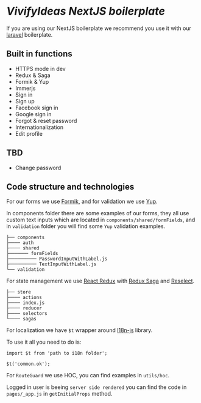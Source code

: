# **_VivifyIdeas NextJS boilerplate_**

If you are using our NextJS boilerplate we recommend you use it with our [laravel](https://github.com/Vivify-Ideas/laravel-boilerplate) boilerplate.

## **Built in functions**

- HTTPS mode in dev
- Redux & Saga
- Formik & Yup
- Immerjs
- Sign in
- Sign up
- Facebook sign in
- Google sign in
- Forgot & reset password
- Internationalization
- Edit profile

## **TBD**

- Change password

## **Code structure and technologies**

For our forms we use [Formik](https://github.com/jaredpalmer/formik), and for validation we use [Yup](https://github.com/jquense/yup).

In components folder there are some examples of our forms, they all use custom text inputs which are located in `components/shared/formFields`, and in `validation` folder you will find some `Yup` validation examples.

    ├── components
    ├──── auth
    ├──── shared
    ├─────── formFields
    ├────────── PasswordInputWithLabel.js
    ├────────── TextInputWithLabel.js
    └── validation

For state management we use [React Redux](https://github.com/reduxjs/react-redux) with [Redux Saga](https://github.com/redux-saga/redux-saga) and [Reselect](https://github.com/reduxjs/reselect).

    ├── store
    ├──── actions
    ├──── index.js
    ├──── reducer
    ├──── selectors
    └──── sagas

For localization we have `$t` wrapper around [I18n-js](https://github.com/fnando/i18n-js) library.

To use it all you need to do is:

```
import $t from 'path to i18n folder';

$t('common.ok');
```

For `RouteGuard` we use HOC, you can find examples in `utils/hoc`.

Logged in user is beeing `server side rendered` you can find the code in `pages/_app.js` in `getInitialProps` method.
